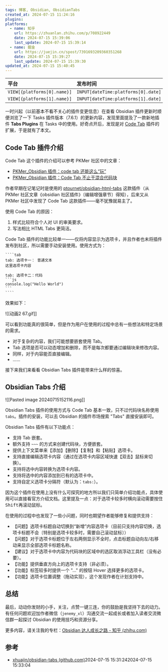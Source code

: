 ```yaml
---
tags: 博客, Obsidian, ObsidianTabs
created_at: 2024-07-15 11:24:16
plugins: 
platforms:
  - name: 知乎
    url: https://zhuanlan.zhihu.com/p/708922449
    date: 2024-07-15 15:39:06
    last_update: 2024-07-15 15:39:14
  - name: 掘金
    url: https://juejin.cn/spost/7391693209360351268
    date: 2024-07-15 15:39:27
    last_update: 2024-07-15 15:39:30
updated_at: 2024-07-15 15:40:45
---
```



| 平台                          | 发布时间                                | 更新时间                                       | 文章地址                           |
| :-------------------------- | :---------------------------------- | :----------------------------------------- | :----------------------------- |
| `VIEW[{platforms[0].name}]` | `INPUT[dateTime:platforms[0].date]` | `INPUT[dateTime:platforms[0].last_update]` | `INPUT[text:platforms[0].url]` |
| `VIEW[{platforms[1].name}]` | `INPUT[dateTime:platforms[1].date]` | `INPUT[dateTime:platforms[1].last_update]` | `INPUT[text:platforms[1].url]` |

一时兴起（以前基本不看不关心的插件变更信息）在查看 Obsidian 插件更新时顺便浏览了一下 Tasks 插件版本（7.6.1）的更新内容，发现里面提及了一款新地插件 **Tabs Plugins** 在 Tasks 中的使用。好奇点开后，发现是对 [Code Tab](https://github.com/lazyloong/obsidian-code-tab) 插件的扩展，于是就有了本文。

## Code Tab 插件介绍

Code Tab 这个插件的介绍可以参考 PKMer 社区中的文章：

- [PKMer_Obsidian 插件：code tab 还能这么“玩”](https://pkmer.cn/Pkmer-Docs/10-obsidian/obsidian%E7%A4%BE%E5%8C%BA%E6%8F%92%E4%BB%B6/code-tab%E8%BF%98%E8%83%BD%E8%BF%99%E4%B9%88%E7%8E%A9/)
- [PKMer_Obsidian 插件：Code Tab 不止于混合代码块](https://pkmer.cn/Pkmer-Docs/10-obsidian/obsidian%E7%A4%BE%E5%8C%BA%E6%8F%92%E4%BB%B6/obsidian-code-tab/)

作者早期在记笔记时是使用的 [ptournet/obsidian-html-tabs](https://github.com/ptournet/obsidian-html-tabs) 这款插件（从 PKMer 社区文章《obsidian 社区插件》〔编辑增强章节〕得知），后来又从 PKMer 社区中发现了 Code Tab 这款插件——毫不犹豫就易主了。

使用 Code Tab 的原因：

1. 样式比较符合个人对 UI 的审美要求。
2. 写法相比 HTML Tabs 更简洁。

Code Tab 插件的功能比较单一——仅将内容显示为选项卡，并且作者也未将插件发布到社区，所以需要手动安装使用。使用方式为：

`````
````tab
tab: 选项卡一： 普通文本
这里选项卡内容

tab: 选项卡二：代码
```js
console.log("Hello World")
```
````
`````

效果如下：

![[动画2 67.gif]]

可以看到功能真的很简单，但是作为用户在使用的过程中总有一些想法和特定场景的需求。

- 对于复杂的内容，我们可能想要嵌套使用 Tab。
- Tab 选项是否可以动态增加和删除，而不是每次都要通过编辑块来修改内容。
- 同样，对于内容能否直接编辑。
- ......

接下来我们来看看 Obsidian Tabs 插件能带来什么样的惊喜。

## Obsidian Tabs 介绍

![[Pasted image 20240715152116.png]]

Obsidian Tabs 插件的使用方式与 Code Tab 基本一致，只不过代码块名称使用 `tabs`。插件的安装，可以去 Obsidian 的插件市场搜索 "Tabs" 直接安装即可。

Obsidian Tabs 插件有以下功能点：

- 支持 Tab 嵌套。
- 额外支持 `~~~` 的方式来创建代码块，方便嵌套。
- 提供上下文菜单来【添加】【删除】【复制】和【粘贴】选项卡。
- 支持直接编辑选项卡内容（通过在选项卡内容区域快速【双击】鼠标来切换）。
- 支持将选中内容转换为选项卡内容。
- 支持将选中的内容添加到已有的选项卡中。
- 支持自定义选项卡分隔符（默认为：`tabs:`）。

因为这个插件在使用上没有什么可探究的地方所以我们只简单介绍功能点，具体使用可以直接看官方介绍文档。这里提及一点：对于选项卡较多时横向滚动需要按住<kbd>Shift</kbd>再滚动鼠标。

在使用的过程中也发现了一些小问题，同时也期望作者能够修复和提供支持：

- 【问题】选项卡标题自动切换到“新增”内容选项卡（目前只支持内容切换，选项卡标题不会〔特别是选项卡较多时，需要自己滚动鼠标〕）
- 【问题】对于选项卡标题位于左右两侧显示不全时，点击标题自动向左/右移动来显示全部选项卡标题名称。
- 【建议】对于选项卡中内容为代码块的区域中的选区取消浮动工具栏（没有必要）。
- 【功能】提供垂直方向上的选项卡支持（非必须）。
- 【功能】标签较多时提供一个 "..." 的按钮 Hover 选择更多的选项卡。
- 【功能】选项卡位置调整（拖动实现），这个发现作者在计划支持中。
## 总结

最后，动动你发财的小手，关注，点赞一键三连，你的鼓励是我坚持下去的动力。有任何问题欢迎加作者微信（`jenemy_xl`）沟通交流一起成长或者加入读者交流微信群一起探讨 Obsidian 的使用技巧和资源分享。

更多内容，请关注我的专栏：[Obsidian 达人成长之路 - 知乎 (zhihu.com)](https://www.zhihu.com/column/c_1776563728286670848)

## 参考

- [xhuajin/obsidian-tabs (github.com)](https://github.com/xhuajin/obsidian-tabs)2024-07-15 15:31:242024-07-15 15:33:04